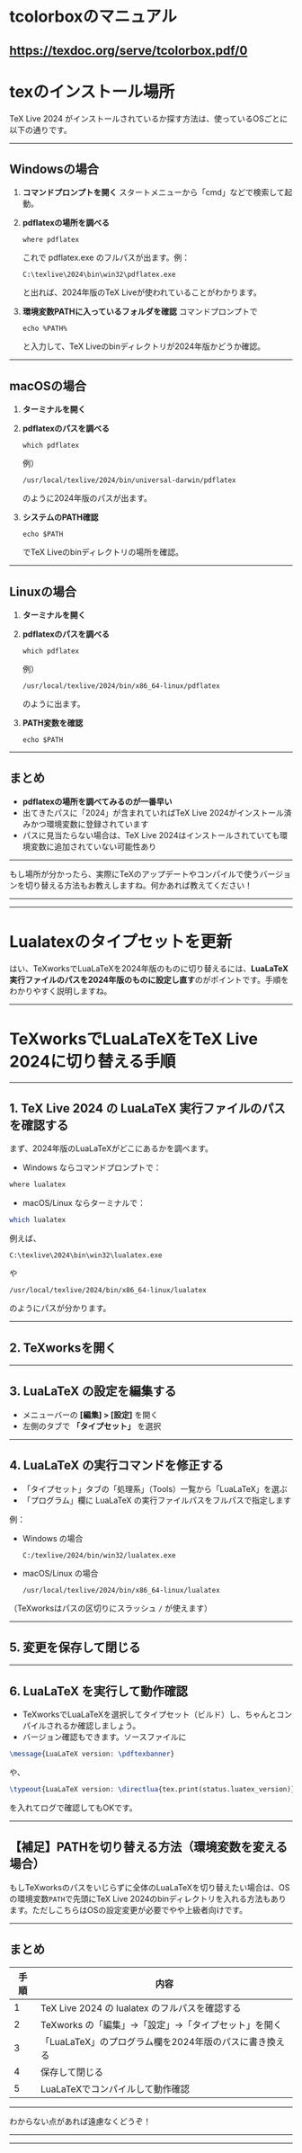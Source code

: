 # tcolorboxのマニュアル
## https://texdoc.org/serve/tcolorbox.pdf/0

# texのインストール場所

TeX Live 2024 がインストールされているか探す方法は、使っているOSごとに以下の通りです。

---

## Windowsの場合

1. **コマンドプロンプトを開く**
   スタートメニューから「cmd」などで検索して起動。

2. **pdflatexの場所を調べる**

   ```
   where pdflatex
   ```

   これで pdflatex.exe のフルパスが出ます。例：

   ```
   C:\texlive\2024\bin\win32\pdflatex.exe
   ```

   と出れば、2024年版のTeX Liveが使われていることがわかります。

3. **環境変数PATHに入っているフォルダを確認**
   コマンドプロンプトで

   ```
   echo %PATH%
   ```

   と入力して、TeX Liveのbinディレクトリが2024年版かどうか確認。

---

## macOSの場合

1. **ターミナルを開く**

2. **pdflatexのパスを調べる**

   ```
   which pdflatex
   ```

   例）

   ```
   /usr/local/texlive/2024/bin/universal-darwin/pdflatex
   ```

   のように2024年版のパスが出ます。

3. **システムのPATH確認**

   ```
   echo $PATH
   ```

   でTeX Liveのbinディレクトリの場所を確認。

---

## Linuxの場合

1. **ターミナルを開く**

2. **pdflatexのパスを調べる**

   ```
   which pdflatex
   ```

   例）

   ```
   /usr/local/texlive/2024/bin/x86_64-linux/pdflatex
   ```

   のように出ます。

3. **PATH変数を確認**

   ```
   echo $PATH
   ```

---

## まとめ

* **pdflatexの場所を調べてみるのが一番早い**
* 出てきたパスに「2024」が含まれていればTeX Live 2024がインストール済みかつ環境変数に登録されています
* パスに見当たらない場合は、TeX Live 2024はインストールされていても環境変数に追加されていない可能性あり

---

もし場所が分かったら、実際にTeXのアップデートやコンパイルで使うバージョンを切り替える方法もお教えしますね。何かあれば教えてください！

---
---

# Lualatexのタイプセットを更新

はい、TeXworksでLuaLaTeXを2024年版のものに切り替えるには、**LuaLaTeX実行ファイルのパスを2024年版のものに設定し直す**のがポイントです。手順をわかりやすく説明しますね。

---

# TeXworksでLuaLaTeXをTeX Live 2024に切り替える手順

---

## 1. TeX Live 2024 の LuaLaTeX 実行ファイルのパスを確認する

まず、2024年版のLuaLaTeXがどこにあるかを調べます。

* Windows ならコマンドプロンプトで：

```cmd
where lualatex
```

* macOS/Linux ならターミナルで：

```bash
which lualatex
```

例えば、

```
C:\texlive\2024\bin\win32\lualatex.exe
```

や

```
/usr/local/texlive/2024/bin/x86_64-linux/lualatex
```

のようにパスが分かります。

---

## 2. TeXworksを開く

---

## 3. LuaLaTeX の設定を編集する

* メニューバーの **\[編集] > \[設定]** を開く
* 左側のタブで **「タイプセット」** を選択

---

## 4. LuaLaTeX の実行コマンドを修正する

* 「タイプセット」タブの「処理系」（Tools）一覧から「LuaLaTeX」を選ぶ
* 「プログラム」欄に LuaLaTeX の実行ファイルパスをフルパスで指定します

例：

* Windows の場合

  ```
  C:/texlive/2024/bin/win32/lualatex.exe
  ```
* macOS/Linux の場合

  ```
  /usr/local/texlive/2024/bin/x86_64-linux/lualatex
  ```

（TeXworksはパスの区切りにスラッシュ `/` が使えます）

---

## 5. 変更を保存して閉じる

---

## 6. LuaLaTeX を実行して動作確認

* TeXworksでLuaLaTeXを選択してタイプセット（ビルド）し、ちゃんとコンパイルされるか確認しましょう。
* バージョン確認もできます。ソースファイルに

```latex
\message{LuaLaTeX version: \pdftexbanner}
```

や、

```latex
\typeout{LuaLaTeX version: \directlua{tex.print(status.luatex_version)}}
```

を入れてログで確認してもOKです。

---

## 【補足】PATHを切り替える方法（環境変数を変える場合）

もしTeXworksのパスをいじらずに全体のLuaLaTeXを切り替えたい場合は、OSの環境変数`PATH`で先頭にTeX Live 2024のbinディレクトリを入れる方法もあります。ただしこちらはOSの設定変更が必要でやや上級者向けです。

---

## まとめ

| 手順 | 内容                                  |
| -- | ----------------------------------- |
| 1  | TeX Live 2024 の lualatex のフルパスを確認する |
| 2  | TeXworks の「編集」→「設定」→「タイプセット」を開く     |
| 3  | 「LuaLaTeX」のプログラム欄を2024年版のパスに書き換える   |
| 4  | 保存して閉じる                             |
| 5  | LuaLaTeXでコンパイルして動作確認                |

---

わからない点があれば遠慮なくどうぞ！

---
---
